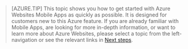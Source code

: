 <!-- not suitable for Mooncake -->

>[AZURE.TIP] This topic shows you how to get started with Azure Websites Mobile Apps as quickly as possible. It is designed for customers new to this Azure feature. If you are already familiar with Mobile Apps, are looking for more in-depth information, or want to learn more about Azure Websites, please select a topic from the left-navigation or see the relevant links in [Next steps](#next-steps).
